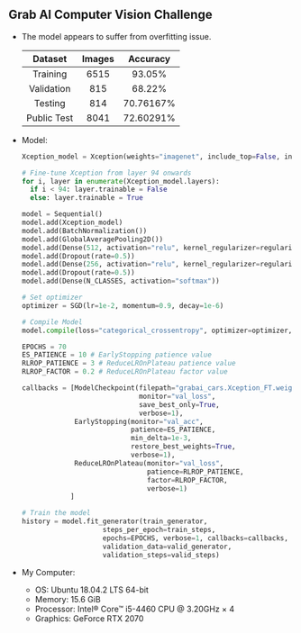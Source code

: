 ## Grab AI Computer Vision Challenge
- The model appears to suffer from overfitting issue.

  |Dataset|Images|Accuracy|
  |:-:|:-:|:-:|
  |Training|6515|93.05%|
  |Validation|815|68.22%|
  |Testing|814|70.76167%|
  |Public Test|8041|72.60291%|

- Model:
  ```python
  Xception_model = Xception(weights="imagenet", include_top=False, input_shape=(IMG_HEIGHT, IMG_WIDTH, 3))
  
  # Fine-tune Xception from layer 94 onwards
  for i, layer in enumerate(Xception_model.layers):
    if i < 94: layer.trainable = False
    else: layer.trainable = True
  
  model = Sequential()
  model.add(Xception_model)
  model.add(BatchNormalization())
  model.add(GlobalAveragePooling2D())
  model.add(Dense(512, activation="relu", kernel_regularizer=regularizers.l2(0.01)))
  model.add(Dropout(rate=0.5))
  model.add(Dense(256, activation="relu", kernel_regularizer=regularizers.l2(0.01)))
  model.add(Dropout(rate=0.5))
  model.add(Dense(N_CLASSES, activation="softmax"))

  # Set optimizer
  optimizer = SGD(lr=1e-2, momentum=0.9, decay=1e-6)
  
  # Compile Model
  model.compile(loss="categorical_crossentropy", optimizer=optimizer, metrics=["accuracy"])
  
  EPOCHS = 70
  ES_PATIENCE = 10 # EarlyStopping patience value
  RLROP_PATIENCE = 3 # ReduceLROnPlateau patience value
  RLROP_FACTOR = 0.2 # ReduceLROnPlateau factor value

  callbacks = [ModelCheckpoint(filepath="grabai_cars.Xception_FT.weights.best.hdf5", 
                               monitor="val_loss", 
                               save_best_only=True, 
                               verbose=1),
               EarlyStopping(monitor="val_acc", 
                             patience=ES_PATIENCE, 
                             min_delta=1e-3, 
                             restore_best_weights=True,
                             verbose=1),
               ReduceLROnPlateau(monitor="val_loss", 
                                 patience=RLROP_PATIENCE, 
                                 factor=RLROP_FACTOR, 
                                 verbose=1)
              ]

  # Train the model
  history = model.fit_generator(train_generator,
                      steps_per_epoch=train_steps,
                      epochs=EPOCHS, verbose=1, callbacks=callbacks,
                      validation_data=valid_generator,
                      validation_steps=valid_steps)
  ```

- My Computer:
  - OS: Ubuntu 18.04.2 LTS 64-bit
  - Memory: 15.6 GiB
  - Processor: Intel® Core™ i5-4460 CPU @ 3.20GHz × 4
  - Graphics: GeForce RTX 2070
